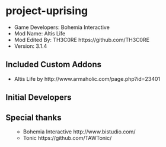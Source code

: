 project-uprising
================
<ul><li>Game Developers: Bohemia Interactive</li>
<li>Mod Name: Altis Life</li>
<li>Mod Edited By: TH3C0RE https://github.com/TH3C0RE</li>
<li>Version: 3.1.4</li></ul>

<h2>Included Custom Addons</h2>
<ul><li>Altis Life by http://www.armaholic.com/page.php?id=23401</li></ul>

<h2>Initial Developers</h2>
<h2>Special thanks</h2>
<ul>
<ul><li>Bohemia Interactive http://www.bistudio.com/</li>
<li>Tonic https://github.com/TAWTonic/</li></ul>
</ul>
